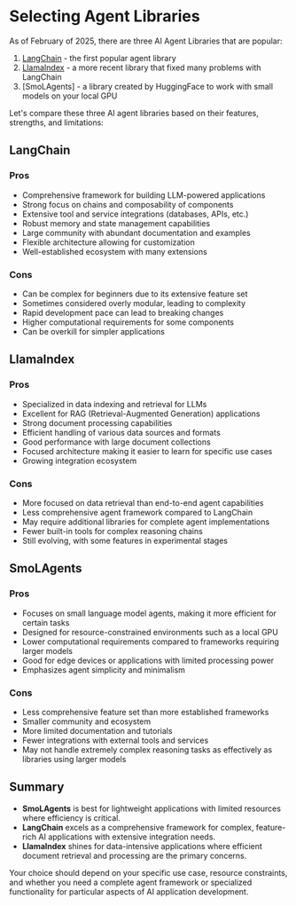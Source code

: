 # Selecting Agent Libraries

As of February of 2025, there are three AI Agent Libraries that are popular: 

1. [LangChain](../glossary.md#l) - the first popular agent library
2. [LlamaIndex]() - a more recent library that fixed many problems with LangChain
3. [SmoLAgents] - a library created by HuggingFace to work with small models on your local GPU

Let's compare these three AI agent libraries based on their features, strengths, and limitations:

## LangChain

### Pros

-   Comprehensive framework for building LLM-powered applications
-   Strong focus on chains and composability of components
-   Extensive tool and service integrations (databases, APIs, etc.)
-   Robust memory and state management capabilities
-   Large community with abundant documentation and examples
-   Flexible architecture allowing for customization
-   Well-established ecosystem with many extensions

### Cons

-   Can be complex for beginners due to its extensive feature set
-   Sometimes considered overly modular, leading to complexity
-   Rapid development pace can lead to breaking changes
-   Higher computational requirements for some components
-   Can be overkill for simpler applications

## LlamaIndex

### Pros

-   Specialized in data indexing and retrieval for LLMs
-   Excellent for RAG (Retrieval-Augmented Generation) applications
-   Strong document processing capabilities
-   Efficient handling of various data sources and formats
-   Good performance with large document collections
-   Focused architecture making it easier to learn for specific use cases
-   Growing integration ecosystem

### Cons

-   More focused on data retrieval than end-to-end agent capabilities
-   Less comprehensive agent framework compared to LangChain
-   May require additional libraries for complete agent implementations
-   Fewer built-in tools for complex reasoning chains
-   Still evolving, with some features in experimental stages

## SmoLAgents

### Pros

-   Focuses on small language model agents, making it more efficient for certain tasks
-   Designed for resource-constrained environments such as a local GPU
-   Lower computational requirements compared to frameworks requiring larger models
-   Good for edge devices or applications with limited processing power
-   Emphasizes agent simplicity and minimalism

### Cons

-   Less comprehensive feature set than more established frameworks
-   Smaller community and ecosystem
-   More limited documentation and tutorials
-   Fewer integrations with external tools and services
-   May not handle extremely complex reasoning tasks as effectively as libraries using larger models

## Summary

-   **SmoLAgents** is best for lightweight applications with limited resources where efficiency is critical.
-   **LangChain** excels as a comprehensive framework for complex, feature-rich AI applications with extensive integration needs.
-   **LlamaIndex** shines for data-intensive applications where efficient document retrieval and processing are the primary concerns.

Your choice should depend on your specific use case, resource constraints, and whether you need a complete agent framework or specialized functionality for particular aspects of AI application development.